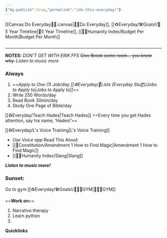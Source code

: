```yaml
---
{"dg-publish":true,"permalink":"/do-this-everyday/"}
---
```


[[Canvas Do Everyday💅🏻.canvas|💅🏻Do Everyday]], [[♻️Everyday/🛠Goals!/🌠5 Year Timeline\|🌠5 Year Timeline]], [[🤸‍♀️Humanity Index/Budget Per Month\|Budget Per Month]]

```table-of-contents
```

- - -

**NOTES:**
*DON’T GET WITH ERIK FFS*
~~Give Brook some room… you know why.~~
*Listen to music more*
### Always
1. ==*Apply to One (1) Job/day [[♻️Everyday/🍄Lists (Everyday Stuff)/Jobs to Apply to\|Jobs to Apply to]]*==
2. Write 250 Words/day
3. Read Book 30min/day
4. Study One Page of Bible/day

[[♻️Everyday/Teach Hades\|Teach Hades]]
	 ==Every time you get Hades attention, say his name, ‘Hades!’==

[[♻️Everyday/L's Voice Training\|L's Voice Training]]
- *Use Voice app*
Read This Aloud:
- [[📃Constitution/Amendment 1 How to Find Magic\|Amendment 1 How to Find Magic]]
- [[🤸‍♀️Humanity Index/Slang\|Slang]]


***Listen to music more!***

### Sunset:
Go to gym [[♻️Everyday/🛠Goals!/🏋🏼‍♀️GYM\|🏋🏼‍♀️GYM]]


==**Work on**==
1. Narrative therapy
2. Learn python
3. 



**Quicklinks**

